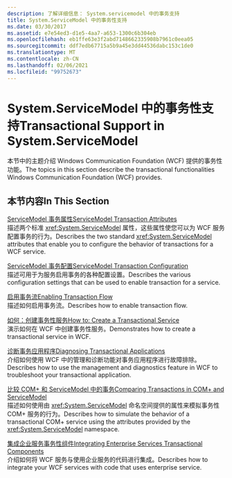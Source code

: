 ```yaml
---
description: 了解详细信息： System.servicemodel 中的事务支持
title: System.ServiceModel 中的事务性支持
ms.date: 03/30/2017
ms.assetid: e7e54ed3-d1e5-4aa7-a653-1300c6b304eb
ms.openlocfilehash: eb1ffe63e3f2abd7148662335908b7961c0eea05
ms.sourcegitcommit: ddf7edb67715a5b9a45e3dd44536dabc153c1de0
ms.translationtype: MT
ms.contentlocale: zh-CN
ms.lasthandoff: 02/06/2021
ms.locfileid: "99752673"
---
```

# <a name="transactional-support-in-systemservicemodel"></a><span data-ttu-id="f747c-103">System.ServiceModel 中的事务性支持</span><span class="sxs-lookup"><span data-stu-id="f747c-103">Transactional Support in System.ServiceModel</span></span>

<span data-ttu-id="f747c-104">本节中的主题介绍 Windows Communication Foundation (WCF) 提供的事务性功能。</span><span class="sxs-lookup"><span data-stu-id="f747c-104">The topics in this section describe the transactional functionalities Windows Communication Foundation (WCF) provides.</span></span>  
  
## <a name="in-this-section"></a><span data-ttu-id="f747c-105">本节内容</span><span class="sxs-lookup"><span data-stu-id="f747c-105">In This Section</span></span>  

 [<span data-ttu-id="f747c-106">ServiceModel 事务属性</span><span class="sxs-lookup"><span data-stu-id="f747c-106">ServiceModel Transaction Attributes</span></span>](servicemodel-transaction-attributes.md)  
 <span data-ttu-id="f747c-107">描述两个标准 <xref:System.ServiceModel> 属性，这些属性使您可以为 WCF 服务配置事务的行为。</span><span class="sxs-lookup"><span data-stu-id="f747c-107">Describes the two standard <xref:System.ServiceModel> attributes that enable you to configure the behavior of transactions for a WCF service.</span></span>  
  
 [<span data-ttu-id="f747c-108">ServiceModel 事务配置</span><span class="sxs-lookup"><span data-stu-id="f747c-108">ServiceModel Transaction Configuration</span></span>](servicemodel-transaction-configuration.md)  
 <span data-ttu-id="f747c-109">描述可用于为服务启用事务的各种配置设置。</span><span class="sxs-lookup"><span data-stu-id="f747c-109">Describes the various configuration settings that can be used to enable transaction for a service.</span></span>  
  
 [<span data-ttu-id="f747c-110">启用事务流</span><span class="sxs-lookup"><span data-stu-id="f747c-110">Enabling Transaction Flow</span></span>](enabling-transaction-flow.md)  
 <span data-ttu-id="f747c-111">描述如何启用事务流。</span><span class="sxs-lookup"><span data-stu-id="f747c-111">Describes how to enable transaction flow.</span></span>  
  
 [<span data-ttu-id="f747c-112">如何：创建事务性服务</span><span class="sxs-lookup"><span data-stu-id="f747c-112">How to: Create a Transactional Service</span></span>](how-to-create-a-transactional-service.md)  
 <span data-ttu-id="f747c-113">演示如何在 WCF 中创建事务性服务。</span><span class="sxs-lookup"><span data-stu-id="f747c-113">Demonstrates how to create a transactional service in WCF.</span></span>  
  
 [<span data-ttu-id="f747c-114">诊断事务应用程序</span><span class="sxs-lookup"><span data-stu-id="f747c-114">Diagnosing Transactional Applications</span></span>](diagnosing-transactional-applications.md)  
 <span data-ttu-id="f747c-115">介绍如何使用 WCF 中的管理和诊断功能对事务应用程序进行故障排除。</span><span class="sxs-lookup"><span data-stu-id="f747c-115">Describes how to use the management and diagnostics feature in WCF to troubleshoot your transactional application.</span></span>  
  
 [<span data-ttu-id="f747c-116">比较 COM+ 和 ServiceModel 中的事务</span><span class="sxs-lookup"><span data-stu-id="f747c-116">Comparing Transactions in COM+ and ServiceModel</span></span>](comparing-transactions-in-com-and-servicemodel.md)  
 <span data-ttu-id="f747c-117">描述如何使用由 <xref:System.ServiceModel> 命名空间提供的属性来模拟事务性 COM+ 服务的行为。</span><span class="sxs-lookup"><span data-stu-id="f747c-117">Describes how to simulate the behavior of a transactional COM+ service using the attributes provided by the <xref:System.ServiceModel> namespace.</span></span>  
  
 [<span data-ttu-id="f747c-118">集成企业服务事务性组件</span><span class="sxs-lookup"><span data-stu-id="f747c-118">Integrating Enterprise Services Transactional Components</span></span>](integrating-enterprise-services-transactional-components.md)  
 <span data-ttu-id="f747c-119">介绍如何将 WCF 服务与使用企业服务的代码进行集成。</span><span class="sxs-lookup"><span data-stu-id="f747c-119">Describes how to integrate your WCF services with code that uses enterprise service.</span></span>
